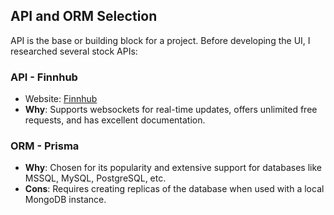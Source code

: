 ## API and ORM Selection

API is the base or building block for a project. Before developing the UI, I researched several stock APIs:

### API - Finnhub
- Website: [Finnhub](https://finnhub.io/)
- **Why**: Supports websockets for real-time updates, offers unlimited free requests, and has excellent documentation.

### ORM - Prisma
- **Why**: Chosen for its popularity and extensive support for databases like MSSQL, MySQL, PostgreSQL, etc.
- **Cons**: Requires creating replicas of the database when used with a local MongoDB instance.
